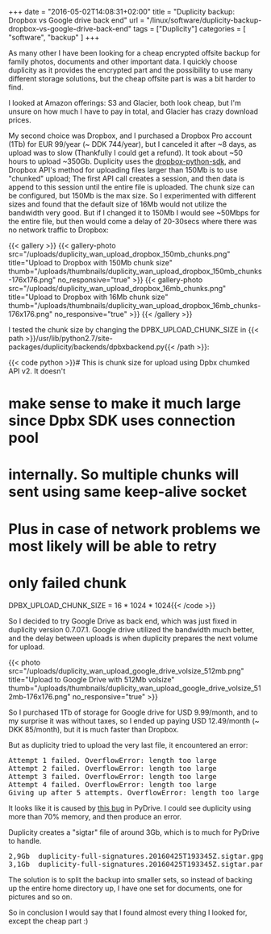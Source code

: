 +++
date = "2016-05-02T14:08:31+02:00"
title = "Duplicity backup: Dropbox vs Google drive back end"
url = "/linux/software/duplicity-backup-dropbox-vs-google-drive-back-end"
tags = ["Duplicity"]
categories = [
"software",
"backup"
]
+++

As many other I have been looking for a cheap encrypted offsite backup for family photos, documents and other important data. I quickly choose duplicity as it provides the encrypted part and the possibility to use many different storage solutions, but the cheap offsite part is was a bit harder to find.<!--more-->

I looked at Amazon offerings: S3 and Glacier, both look cheap, but I'm unsure on how much I have to pay in total, and Glacier has crazy download prices.

My second choice was Dropbox, and I purchased a Dropbox Pro account (1Tb) for EUR 99/year (~ DDK 744/year), but I canceled it after ~8 days, as upload was to slow (Thankfully I could get a refund). It took about ~50 hours to upload ~350Gb. Duplicity uses the [dropbox-python-sdk](https://github.com/dropbox/dropbox-sdk-python/), and Dropbox API's method for uploading files larger than 150Mb is to use "chunked" upload; The first API call creates a session, and then data is append to this session until the entire file is uploaded. The chunk size can be configured, but 150Mb is the max size. So I experimented with different sizes and found that the default size of 16Mb would not utilize the bandwidth very good. But if I changed it to 150Mb I would see ~50Mbps for the entire file, but then would come a delay of 20-30secs where there was no network traffic to Dropbox:

{{< gallery >}}
{{< gallery-photo src="/uploads/duplicity_wan_upload_dropbox_150mb_chunks.png" title="Upload to Dropbox with 150Mb chunk size" thumb="/uploads/thumbnails/duplicity_wan_upload_dropbox_150mb_chunks-176x176.png" no_responsive="true" >}}
{{< gallery-photo src="/uploads/duplicity_wan_upload_dropbox_16mb_chunks.png" title="Upload to Dropbox with 16Mb chunk size" thumb="/uploads/thumbnails/duplicity_wan_upload_dropbox_16mb_chunks-176x176.png" no_responsive="true" >}}
{{< /gallery >}}

I tested the chunk size by changing the DPBX_UPLOAD_CHUNK_SIZE in {{< path >}}/usr/lib/python2.7/site-packages/duplicity/backends/dpbxbackend.py{{< /path >}}:

{{< code python >}}# This is chunk size for upload using Dpbx chumked API v2. It doesn't
# make sense to make it much large since Dpbx SDK uses connection pool
# internally. So multiple chunks will sent using same keep-alive socket
# Plus in case of network problems we most likely will be able to retry
# only failed chunk
DPBX_UPLOAD_CHUNK_SIZE = 16 * 1024 * 1024{{< /code >}}

So I decided to try Google Drive as back end, which was just fixed in duplicity version 0.7.07.1. Google drive utilized the bandwidth much better, and the delay between uploads is when duplicity prepares the next volume for upload.

{{< photo src="/uploads/duplicity_wan_upload_google_drive_volsize_512mb.png" title="Upload to Google Drive with 512Mb volsize" thumb="/uploads/thumbnails/duplicity_wan_upload_google_drive_volsize_512mb-176x176.png" no_responsive="true" >}}

So I purchased 1Tb of storage for Google drive for USD 9.99/month, and to my surprise it was without taxes, so I ended up paying USD 12.49/month (~ DKK 85/month), but it is much faster than Dropbox.

But as duplicity tried to upload the very last file, it encountered an error:

<pre>Attempt 1 failed. OverflowError: length too large
Attempt 2 failed. OverflowError: length too large
Attempt 3 failed. OverflowError: length too large
Attempt 4 failed. OverflowError: length too large
Giving up after 5 attempts. OverflowError: length too large</pre>

It looks like it is caused by [this bug](https://github.com/googledrive/PyDrive/issues/27) in PyDrive. I could see duplicity using more than 70% memory, and then produce an error.

Duplicity creates a "sigtar" file of around 3Gb, which is to much for PyDrive to handle.

<pre>2,9Gb  duplicity-full-signatures.20160425T193345Z.sigtar.gpg
3,1Gb  duplicity-full-signatures.20160425T193345Z.sigtar.part</pre>

The solution is to split the backup into smaller sets, so instead of backing up the entire home directory up, I have one set for documents, one for pictures and so on.

So in conclusion I would say that I found almost every thing I looked for, except the cheap part :)
